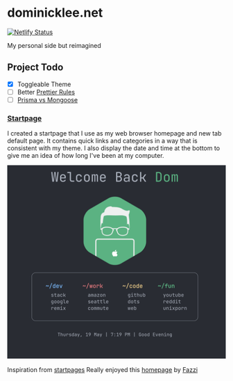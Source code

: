# dominicklee.net

[![Netlify Status](https://api.netlify.com/api/v1/badges/c4f64dee-6759-4345-b233-350f2015a8d3/deploy-status)](https://app.netlify.com/sites/the-awesome-domogami-site/deploys)

My personal side but reimagined

## Project Todo

- [x] Toggleable Theme
- [ ] Better [Prettier Rules](https://prettier.io/docs/en/options.html)
- [ ] [Prisma vs Mongoose](https://dev.to/somsubhra1/journey-from-mongoose-to-prisma-orm-for-mongodb-3j21)

### [Startpage](https://the-awesome-domogami-site.netlify.app/startpage)

I created a startpage that I use as my web browser homepage and new tab default page. It contains quick links and categories in a way that is consistent with my theme. I also display the date and time at the bottom to give me an idea of how long I've been at my computer.

![Startpage](./previews/startpage.png)

Inspiration from [startpages](https://startpages.github)
Really enjoyed this [homepage](https://fxzzi.github.io/catStartpage/) by [Fazzi](https://github.com/Fxzzi?tab=repositories)
